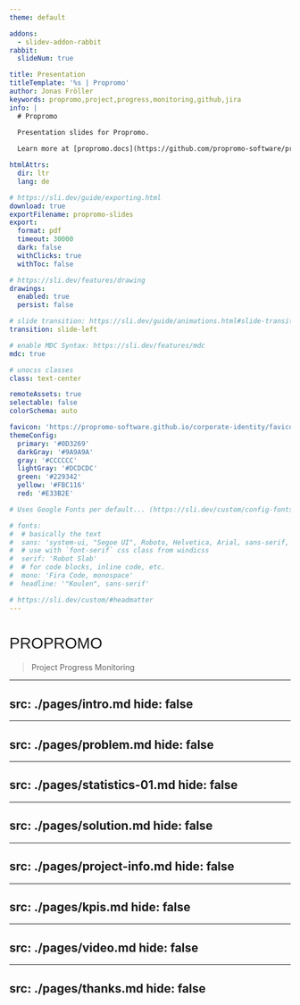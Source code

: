 ```yaml
---
theme: default

addons:
  - slidev-addon-rabbit
rabbit:
  slideNum: true

title: Presentation
titleTemplate: '%s | Propromo'
author: Jonas Fröller
keywords: propromo,project,progress,monitoring,github,jira
info: |
  # Propromo
  
  Presentation slides for Propromo.

  Learn more at [propromo.docs](https://github.com/propromo-software/propromo.docs)

htmlAttrs:
  dir: ltr
  lang: de

# https://sli.dev/guide/exporting.html
download: true
exportFilename: propromo-slides
export:
  format: pdf
  timeout: 30000
  dark: false
  withClicks: true
  withToc: false

# https://sli.dev/features/drawing
drawings:
  enabled: true
  persist: false

# slide transition: https://sli.dev/guide/animations.html#slide-transitions
transition: slide-left

# enable MDC Syntax: https://sli.dev/features/mdc
mdc: true

# unocss classes
class: text-center

remoteAssets: true
selectable: false
colorSchema: auto

favicon: 'https://propromo-software.github.io/corporate-identity/favicons/favicon.png'
themeConfig:
  primary: '#0D3269'
  darkGray: '#9A9A9A'
  gray: '#CCCCCC'
  lightGray: '#DCDCDC'
  green: '#229342'
  yellow: '#FBC116'
  red: '#E33B2E'

# Uses Google Fonts per default... (https://sli.dev/custom/config-fonts#providers, https://github.com/slidevjs/slidev/issues/1977)

# fonts:
#  # basically the text
#  sans: 'system-ui, "Segoe UI", Roboto, Helvetica, Arial, sans-serif, "Apple Color Emoji", "Segoe UI Emoji", "Segoe UI Symbol"'
#  # use with `font-serif` css class from windicss
#  serif: 'Robot Slab'
#  # for code blocks, inline code, etc.
#  mono: 'Fira Code, monospace'
#  headline: '"Koulen", sans-serif'

# https://sli.dev/custom/#headmatter
---
```


<style lang="postcss">
  @import url('https://api.fonts.coollabs.io/css2?family=Koulen&display=swap'); /* no ü, ö, ä, ß... */

  .koulen-font {
      font-family: "Koulen", sans-serif;
  }

  h1 {
    /* background: #061935; */
    @apply bg-primary text-white rounded-lg px-4 pb-2 pt-3;
      font-family: "Koulen", sans-serif;
      font-weight: 500;
      font-style: normal;
      text-transform: uppercase;
  }
</style>

# Propromo

> <span class="text-3xl">Project Progress Monitoring</span>

---
src: ./pages/intro.md
hide: false
---

---
src: ./pages/problem.md
hide: false
---

---
src: ./pages/statistics-01.md
hide: false
---

---
src: ./pages/solution.md
hide: false
---

---
src: ./pages/project-info.md
hide: false
---

---
src: ./pages/kpis.md
hide: false
---

---
src: ./pages/video.md
hide: false
---

---
src: ./pages/thanks.md
hide: false
---
